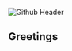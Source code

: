 ![Github Header](https://drive.google.com/uc?export=view&id=1kfZOPuzV9ldtAIkRaOvF-30zNMyS8981/)

## Greetings
